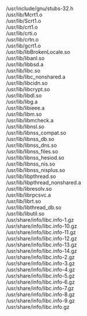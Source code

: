 /usr/include/gnu/stubs-32.h  
/usr/lib/Mcrt1.o  
/usr/lib/Scrt1.o  
/usr/lib/crt1.o  
/usr/lib/crti.o  
/usr/lib/crtn.o  
/usr/lib/gcrt1.o  
/usr/lib/libBrokenLocale.so  
/usr/lib/libanl.so  
/usr/lib/libbsd.a  
/usr/lib/libc.so  
/usr/lib/libc\_nonshared.a  
/usr/lib/libcidn.so  
/usr/lib/libcrypt.so  
/usr/lib/libdl.so  
/usr/lib/libg.a  
/usr/lib/libieee.a  
/usr/lib/libm.so  
/usr/lib/libmcheck.a  
/usr/lib/libnsl.so  
/usr/lib/libnss\_compat.so  
/usr/lib/libnss\_db.so  
/usr/lib/libnss\_dns.so  
/usr/lib/libnss\_files.so  
/usr/lib/libnss\_hesiod.so  
/usr/lib/libnss\_nis.so  
/usr/lib/libnss\_nisplus.so  
/usr/lib/libpthread.so  
/usr/lib/libpthread\_nonshared.a  
/usr/lib/libresolv.so  
/usr/lib/librpcsvc.a  
/usr/lib/librt.so  
/usr/lib/libthread\_db.so  
/usr/lib/libutil.so  
/usr/share/info/libc.info-1.gz  
/usr/share/info/libc.info-10.gz  
/usr/share/info/libc.info-11.gz  
/usr/share/info/libc.info-12.gz  
/usr/share/info/libc.info-13.gz  
/usr/share/info/libc.info-14.gz  
/usr/share/info/libc.info-2.gz  
/usr/share/info/libc.info-3.gz  
/usr/share/info/libc.info-4.gz  
/usr/share/info/libc.info-5.gz  
/usr/share/info/libc.info-6.gz  
/usr/share/info/libc.info-7.gz  
/usr/share/info/libc.info-8.gz  
/usr/share/info/libc.info-9.gz  
/usr/share/info/libc.info.gz  
